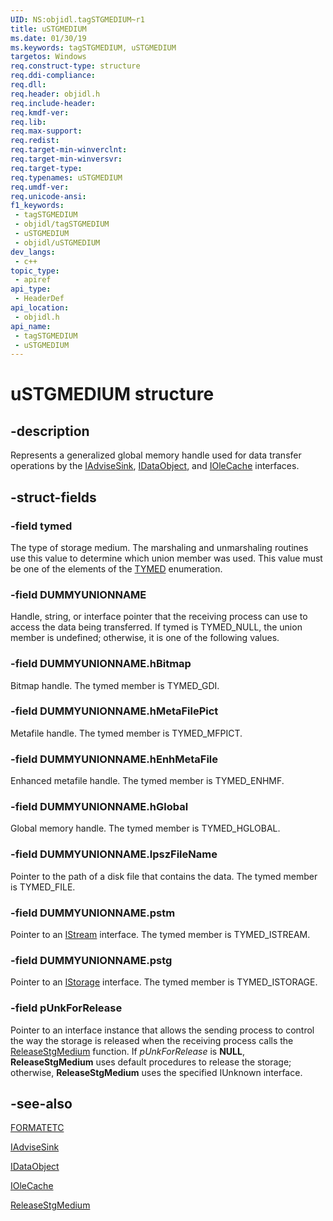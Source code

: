 ```yaml
---
UID: NS:objidl.tagSTGMEDIUM~r1
title: uSTGMEDIUM
ms.date: 01/30/19
ms.keywords: tagSTGMEDIUM, uSTGMEDIUM
targetos: Windows
req.construct-type: structure
req.ddi-compliance: 
req.dll: 
req.header: objidl.h
req.include-header: 
req.kmdf-ver: 
req.lib: 
req.max-support: 
req.redist: 
req.target-min-winverclnt: 
req.target-min-winversvr: 
req.target-type: 
req.typenames: uSTGMEDIUM
req.umdf-ver: 
req.unicode-ansi: 
f1_keywords:
 - tagSTGMEDIUM
 - objidl/tagSTGMEDIUM
 - uSTGMEDIUM
 - objidl/uSTGMEDIUM
dev_langs:
 - c++
topic_type:
 - apiref
api_type:
 - HeaderDef
api_location:
 - objidl.h
api_name:
 - tagSTGMEDIUM
 - uSTGMEDIUM
---
```


# uSTGMEDIUM structure


## -description

Represents a generalized global memory handle used for data transfer operations by the <a href="https://docs.microsoft.com/windows/desktop/api/objidl/nn-objidl-iadvisesink">IAdviseSink</a>, <a href="https://docs.microsoft.com/windows/desktop/api/objidl/nn-objidl-idataobject">IDataObject</a>, and <a href="https://docs.microsoft.com/windows/desktop/api/oleidl/nn-oleidl-iolecache">IOleCache</a> interfaces.

## -struct-fields

### -field tymed

The type of storage medium. The marshaling and unmarshaling routines use this value to determine which union member was used. This value must be one of the elements of the <a href="https://docs.microsoft.com/windows/desktop/api/objidl/ne-objidl-tymed">TYMED</a> enumeration.

### -field DUMMYUNIONNAME

Handle, string, or interface pointer that the receiving process can use to access the data being transferred. If tymed is TYMED_NULL, the union member is undefined; otherwise, it is one of the following values.

### -field DUMMYUNIONNAME.hBitmap

Bitmap handle. The tymed member is TYMED_GDI.

### -field DUMMYUNIONNAME.hMetaFilePict

Metafile handle. The tymed member is TYMED_MFPICT.

### -field DUMMYUNIONNAME.hEnhMetaFile

Enhanced metafile handle. The tymed member is TYMED_ENHMF.

### -field DUMMYUNIONNAME.hGlobal

Global memory handle. The tymed member is TYMED_HGLOBAL.

### -field DUMMYUNIONNAME.lpszFileName

Pointer to the path of a disk file that contains the data. The tymed member is TYMED_FILE.

### -field DUMMYUNIONNAME.pstm

Pointer to an <a href="https://docs.microsoft.com/windows/desktop/api/objidl/nn-objidl-istream">IStream</a> interface. The tymed member is TYMED_ISTREAM.

### -field DUMMYUNIONNAME.pstg

Pointer to an <a href="https://docs.microsoft.com/windows/desktop/api/objidl/nn-objidl-istorage">IStorage</a> interface. The tymed member is TYMED_ISTORAGE.

### -field pUnkForRelease

Pointer to an interface instance that allows the sending process to control the way the storage is released when the receiving process calls the <a href="https://docs.microsoft.com/windows/desktop/api/ole2/nf-ole2-releasestgmedium">ReleaseStgMedium</a> function. If <i>pUnkForRelease</i> is <b>NULL</b>, <b>ReleaseStgMedium</b> uses default procedures to release the storage; otherwise, <b>ReleaseStgMedium</b> uses the specified IUnknown interface.

## -see-also

<a href="https://docs.microsoft.com/windows/desktop/api/objidl/ns-objidl-formatetc">FORMATETC</a>



<a href="https://docs.microsoft.com/windows/desktop/api/objidl/nn-objidl-iadvisesink">IAdviseSink</a>



<a href="https://docs.microsoft.com/windows/desktop/api/objidl/nn-objidl-idataobject">IDataObject</a>



<a href="https://docs.microsoft.com/windows/desktop/api/oleidl/nn-oleidl-iolecache">IOleCache</a>



<a href="https://docs.microsoft.com/windows/desktop/api/ole2/nf-ole2-releasestgmedium">ReleaseStgMedium</a>


